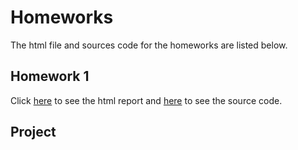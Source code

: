 # Homeworks

The html file and sources code for the homeworks are listed below.

## Homework 1

Click [here](360HW.html) to see the html report and [here](360HW.html) to see the source code.

## Project
